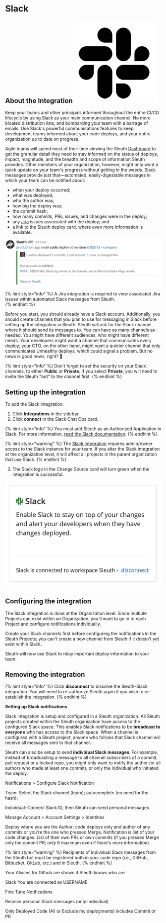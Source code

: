 # Slack

## About the Integration ![](../../.gitbook/assets/slack_mark_monochrome_black_sm.png) 

Keep your teams and other principals informed throughout the entire CI/CD lifecycle by using Slack as your main communication channel. No more bloated distribution lists, and bombarding your team with a barrage of emails. Use Slack's powerful communications features to keep development teams informed about your code deploys, and your entire organization up to date on progress.

Agile teams will spend most of their time viewing the Sleuth [Dashboard](../../dashboard/) to get the granular detail they need to stay informed on the status of deploys, impact, magnitude, and the breadth and scope of information Sleuth provides. Other members of your organization, however, might only want a quick update on your team's progress without getting in the weeds. Slack messages provide just that—automated, easily-digestable messages in which your team can be notified about: 

* when your deploy occurred; 
* what was deployed; 
* who the author was;
* how big the deploy was; 
* the commit hash; 
* how many commits, PRs, issues, and changes were in the deploy; 
* any [Jira](../issue-trackers/jira.md) issues associated with the deploy; and
* a link to the Sleuth deploy card, where even more information is available.  

![Sleuth bot-generated Slack notification](../../.gitbook/assets/slack-channel-deploy-message_2.png)

{% hint style="info" %}
A Jira integration is required to view associated Jira issues within automated Slack messages from Sleuth.  
{% endhint %}

Before you start, you should already have a Slack account. Additionally, you should create channels that you plan to use for messaging in Slack before setting up the integration in Sleuth. Sleuth will ask for the Slack channel where it should send its messages to. You can have as many channels as needed. You might have different audiences, who might have different needs. Your developers might want a channel that communicates every deploy; your CTO, on the other hand, might want a quieter channel that only communicates Unhealthy deploys, which could signal a problem. But no news is good news, right? 📰 

{% hint style="info" %}
Don't forget to set the security on your Slack channels, to either **Public** or **Private**. If you select **Private**, you will need to invite the Sleuth "bot" to the channel first. 
{% endhint %}

## Setting up the integration

To add the Slack integration:

1. Click **Integrations** in the sidebar.
2. Click **connect** in the Slack Chat Ops card. 

{% hint style="info" %}
You must add Sleuth as an Authorized Application in Slack. For more information, [read the Slack documentation](https://api.slack.com).
{% endhint %}

{% hint style="warning" %}
The [Slack integration](slack.md#about-the-integration) requires admin/owner access to the Slack instance for your team. If you alter the Slack integration at the organization level, it will affect all projects in the parent organization that use Slack. 
{% endhint %}

3. The Slack logo in the Change Source card will turn green when the integration is successful. 

![](../../.gitbook/assets/slack-integration-connected.png)

## Configuring the integration

The Slack integration is done at the Organization level. Since multiple Projects can exist within an Organization, you'll want to go in to each Project and configure notifications individually.

Create your Slack channels first before configuring the notifications in the Sleuth Projects; you can't create a new channel from Sleuth if it doesn't yet exist within Slack. 

Sleuth will now use Slack to relay important deploy information to your team. 

## Removing the integration

{% hint style="info" %}
Click **disconnect** to dissolve the Sleuth-Slack integration. You will need to re-authorize Sleuth again if you wish to re-establish the integration.
{% endhint %}

**Setting up Slack notifications**

Slack integration is setup and configured in a Sleuth organization. All Sleuth projects created within the Sleuth organization have access to the configured Slack space. This enables Slack notifications to be **broadcast to everyone** who has access to the Slack space. When a channel is configured with a Sleuth project, anyone who follows that Slack channel will receive all messages sent to that channel. 

Sleuth can also be setup to send **individual Slack messages**. For example, instead of broadcasting a message to all channel subscribers of a commit, pull request or a locked repo, you might only want to notify the author \(or all authors who made at least one commit\), or only the individual who initiated the deploy. 

Notifications &gt; Configure Slack Notification

Team: Select the Slack channel \(team\); autocomplete \(no need for the hash\);

Individual: Connect Slack ID, then Sleuth can send personal messages 

Manage Account &gt; Account Settings &gt; Identities

Deploy where you are the Author; code deploys only and author of any commits or you're the one who pressed Merge. Notification is list of your code changes. List of their own PRs or own commits \(if you pressed Merge only the commit PR; only 6 maximum even if there's more information\) 

{% hint style="warning" %}
Recipients of individual Slack messages from the Sleuth bot must be registered both in your code repo \(i.e., GitHub, Bitbucket, GitLab, etc.\) and  in Sleuth. 
{% endhint %}

Your Aliases for Github are shown if Sleuth knows who are 

Slack You are connected as USERNAME

Fine Tune Notifications

Receive personal Slack messages \(only Individual\)

Only Deployed Code \(All or Exclude my deployments\) includes Commit or PR

